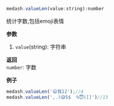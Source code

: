 ```js
medash.valueLen(value:string):number
```
统计字数,包括emoji表情

**参数**  
1. `value`(string): 字符串
  
**返回**  
`number`: 字数        
  
**例子**  

```js
medash.valueLen('😃我12');//4
medash.valueLen(',.)😅5$  %😇([]')//13

```
